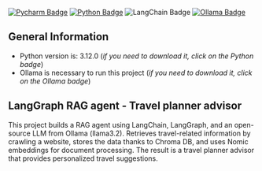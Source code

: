 [![Pycharm Badge](https://img.shields.io/badge/PyCharm-000000.svg?&style=for-the-badge&logo=PyCharm&logoColor=white)](https://www.jetbrains.com/pycharm/)
[![Python Badge](https://img.shields.io/badge/Python-3776AB?style=for-the-badge&logo=python&logoColor=white)](https://www.python.org/downloads/release/python-3120/)
![LangChain Badge](https://img.shields.io/badge/LangChain-1C3C3C?logo=langchain&logoColor=fff&style=for-the-badge)
[![Ollama Badge](https://img.shields.io/badge/Ollama-000000.svg?style=for-the-badge&logo=Ollama&logoColor=white)](https://ollama.com)

## General Information

- Python version is: 3.12.0 (*if you need to download it, click on the Python badge*)
- Ollama is necessary to run this project (*if you need to download it, click on the Ollama badge*)

## LangGraph RAG agent - Travel planner advisor

This project builds a RAG agent using LangChain, LangGraph, and an open-source LLM from Ollama (llama3.2). 
Retrieves travel-related information by crawling a website, stores the data thanks to Chroma DB, and uses Nomic embeddings for document processing. 
The result is a travel planner advisor that provides personalized travel suggestions.
